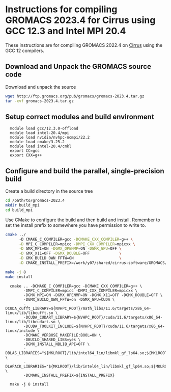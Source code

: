 Instructions for compiling GROMACS 2023.4 for Cirrus using GCC 12.3 and Intel MPI 20.4
======================================================================================

These instructions are for compiling GROMACS 2022.4 on [Cirrus](https://www.cirrus.ac.uk) using the GCC 12 compilers.

Download and Unpack the GROMACS source code
-------------------------------------------

Download and unpack the source

```bash
wget http://ftp.gromacs.org/pub/gromacs/gromacs-2023.4.tar.gz
tar -xvf gromacs-2023.4.tar.gz
```

Setup correct modules and build environment
-------------------------------------------

```
  module load gcc/12.3.0-offload
  module load intel-20.4/mpi
  module load nvidia/nvhpc-nompi/22.2
  module load cmake/3.25.2
  module load intel-20.4/cmkl
  export CC=gcc
  export CXX=g++
```

Configure and build the parallel, single-precision build
--------------------------------------------------------

Create a build directory in the source tree

```bash
cd /path/to/gromacs-2023.4
mkdir build_mpi
cd build_mpi
```

Use CMake to configure the build and then build and install. Remember to set the install 
prefix to somewhere you have permission to write to.

```bash
cmake ../ 
      -D CMAKE_C_COMPILER=gcc -DCMAKE_CXX_COMPILER=g++ \
      -D MPI_C_COMPILER=mpicc -DMPI_CXX_COMPILER=mpicxx \
      -D GMX_MPI=ON -DGMX_OPENMP=ON -DGMX_GPU=OFF \
      -D GMX_X11=OFF -DGMX_DOUBLE=OFF             \
      -D GMX_BUILD_OWN_FFTW=ON                    \
      -D CMAKE_INSTALL_PREFIX=/work/y07/shared/cirrus-software/GROMACS/2023.4

make -j 8
make install
```



```
  cmake .. -DCMAKE_C_COMPILER=gcc -DCMAKE_CXX_COMPILER=g++ \
        -DMPI_C_COMPILER=mpicc -DMPI_CXX_COMPILER=mpicxx \
        -DGMX_MPI=ON -DGMX_OPENMP=ON -DGMX_X11=OFF -DGMX_DOUBLE=OFF \
        -DGMX_BUILD_OWN_FFTW=on -DGMX_GPU=CUDA \
        -DCUDA_cufft_LIBRARY=${NVHPC_ROOT}/math_libs/11.6/targets/x86_64-linux/lib/libcufft.so \
        -DCUDA_CUDART_LIBRARY=${NVHPC_ROOT}/cuda/11.6/targets/x86_64-linux/lib/libcudart.so \
        -DCUDA_TOOLKIT_INCLUDE=${NVHPC_ROOT}/cuda/11.6/targets/x86_64-linux/include \
        -DCMAKE_VERBOSE_MAKEFILE:BOOL=ON \
        -DBUILD_SHARED_LIBS=yes \
        -DGMX_INSTALL_NBLIB_API=OFF \
        -DBLAS_LIBRARIES="${MKLROOT}/lib/intel64_lin/libmkl_gf_lp64.so;${MKLROOT}/lib/intel64_lin/libmkl_core.so;${MKLROOT}/lib/intel64_lin/libmkl_gnu_thread.so" \
        -DLAPACK_LIBRARIES="${MKLROOT}/lib/intel64_lin/libmkl_gf_lp64.so;${MKLROOT}/lib/intel64_lin/libmkl_core.so;${MKLROOT}/lib/intel64_lin/libmkl_gnu_thread.so" \
        -DCMAKE_INSTALL_PREFIX=${INSTALL_PREFIX}
        
  make -j 8 install
```
